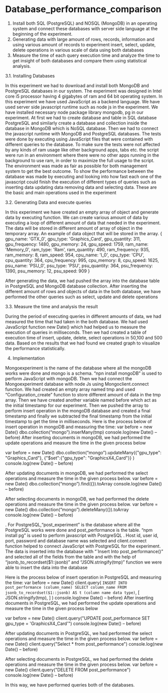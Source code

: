 # Database_performance_comparison

1. Install both SQL (PostgreSQL) and NOSQL (MongoDB) in an operating system and connect these databases with server side language at the beginning of the experiment.
2. Generating data with large amount of rows, records, information and using various amount of records to experiment insert, select, update, delete operations in various scale of data using both databases
3. Measure the time of each query execution time and analyze the time to get insight of both databases and compare them using statistical analysis.


3.1. Installing Databases

In this experiment we had to download and install both MongoDB and PostgreSQL databases in our system. The experiment was designed in Intel core i5 processor having 4 gigabytes of ram and 64 bit operating system. In this experiment we have used JavaScript as a backend language. We have used server side javascript runtime such as node js in the experiment. We have installed necessary node package library mongodb, pg in our experiment. At first we had to create database and table in SQL database PostgreSQL and similarly create a database and collection inside the database in MongoDB which is NoSQL database. Then we had to connect the javascript runtime with MongoDB and PostgreSQL databases. The tests were done by executing using JavaScript files that were contained with different queries to the database. To make sure the tests were not affected by any kinds of ram usage like other background apps, tabs etc. the script were run in an environment where there were no other apps running in the background to use ram, in order to maximize the full usage to the script. The environment was made as fair as possible for both management system to get the best outcome.
To show the performance between the database was made by executing and looking into how fast each one of the javascript could finish the execution of different types of queries such as inserting data updating data removing data and selecting data. These are the basic and main operations used in the experiment


3.2. Generating Data and execute queries


In this experiment we have created an empty array of object and generate data by executing function. We can create various amount of data by executing a loop of different amount of data that needed in the experiment. The data will be stored in different amount of array of object in the temporary array. An example of data object that will be stored in the array.
{
gpu_name: 'GTX_0',
gpu_type: 'Graphics_Card',
gpu_quantity: 311,
gpu_frequency: 1480,
gpu_memory: 24,
gpu_speed: 1759,
ram_name: 'Memory_0',
ram_type: 'Ram',
ram_quantity: 490,
ram_frequency: 935,
ram_memory: 8,
ram_speed: 954,
cpu_name: 'I_0',
cpu_type: 'CPU',
cpu_quantity: 364,
cpu_frequency: 995,
cpu_memory: 8,
cpu_speed: 1625,
psu_name: 'PSU_0',
psu_type: 'PSU',
psu_quantity: 364,
psu_frequency: 1390,
psu_memory: 12,
psu_speed: 909
}



After generating the data, we had pushed the array into the database table in PostgreSQL and MongoDB database collection. After inserting the different amount of rows and objects of data in the both database, we have performed the other queries such as select, update and delete operations


3.3. Measure the time and analysis the result

During the period of executing queries in different amounts of data, we had measured the time that had taken in the both database. We had used JavaScript function new Date() which had helped us to measure the execution of queries in milliseconds. Then we had created a table of execution time of insert, update, delete, select operations in 50,100 and 500 data. Based on the results that we had found we created graph to visualize the performance statistically.



4. Implementation


Mongoexperiment is the name of the database where all the mongoDB works were done and mongo is a schema. “npn install mongoDB” is used to perform JavaScript with mongoDB. Then we had connect the Mongoexperiment database with node Js using Mongoclient.connect function. We had created an empty array named tmp and used “Configuration_create” function to store different amount of data in the tmp array. Then we have created another variable named before which act as the initial timestamp for our experiment. Then we pushed the array to perform insert operation in the mongoDB database and created a final timestamp and finally we subtracted the final timestamp from the initial timestamp to get the time in milliseconds.
Here is the process below of insert operation in mongoDB and measuring the time:
var before = new Date()
dbo.collection(“mongo”).inserMany(tmp)
console.log(new Date() – before)
After inserting documents in mongoDB, we had performed the update operations and measure the time in the given process below


var before = new Date()
dbo.collection(“mongo”).updateMany({"gpu_type": "Graphics_Card"}, {"$set":{"gpu_type": "GraphicsX4_Card"}}
)
console.log(new Date() – before)


After updating documents in mongoDB, we had performed the select operations and measure the time in the given process below.
var before = new Date()
dbo.collection(“mongo”).find({}).toArray
console.log(new Date() – before)


After selecting documents in mongoDB, we had performed the delete operations and measure the time in the given process below.
var before = new Date()
dbo.collection(“mongo”).deleteMany({}).toArray
console.log(new Date() – before)

.
For PostgreSQL,“post_experiment” is the database where all the PostgreSQL works were done and post_performance is the table. “npm install pg” is used to perform javascript with PostgreSQL . Host id, user id, port, password and database name was selected and client.connect function helped to connect JavaScript with PostgreSQL for the experiment.
The data is inserted into the database with “`Insert Into post_performance()” and selected all of the fields from the table and with the help of “jsonb_to_recordset($1::jsonb)” and “JSON.stringify(tmp)” function we were able to insert the data into the database




Here is the process below of insert operation in PostgreSQL and measuring the time:
var before = new Date()
client.query(
`INSERT INTO post_performance (column_name)
SELECT column_name FROM jsonb_to_recordset($1::jsonb) AS t (column name data type)`,
[
JSON.stringify(tmp),
]
)
console.log(new Date() – before)
After inserting documents in PostgreSQL, we had performed the update operations and measure the time in the given process below





var before = new Date()
client.query("UPDATE post_performance SET gpu_type = 'GraphicsX4_Card'")
console.log(new Date() – before)


After updating documents in PostgreSQL, we had performed the select operations and measure the time in the given process below.
var before = new Date()
client.query("Select * from post_performance")
console.log(new Date() – before)


After selecting documents in PostgreSQL, we had performed the delete operations and measure the time in the given process below.
var before = new Date()
client.query("DELETE FROM post_performance")
console.log(new Date() – before)

In this way, we have performed queries both of the databases.








